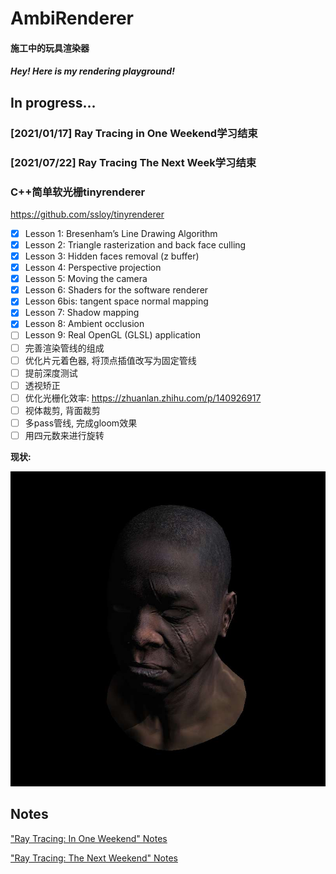 ﻿# AmbiRenderer
#### 施工中的玩具渲染器

#### *Hey! Here is my rendering playground!*

## In progress...

### [2021/01/17] Ray Tracing in One Weekend学习结束

### [2021/07/22] Ray Tracing The Next Week学习结束

### C++简单软光栅tinyrenderer

https://github.com/ssloy/tinyrenderer

- [x] Lesson 1: Bresenham’s Line Drawing Algorithm
- [x] Lesson 2: Triangle rasterization and back face culling
- [x] Lesson 3: Hidden faces removal (z buffer)
- [x] Lesson 4: Perspective projection
- [x] Lesson 5: Moving the camera
- [x] Lesson 6: Shaders for the software renderer
- [x] Lesson 6bis: tangent space normal mapping
- [x] Lesson 7: Shadow mapping
- [x] Lesson 8: Ambient occlusion
- [ ] Lesson 9: Real OpenGL (GLSL) application
- [ ] 完善渲染管线的组成
- [ ] 优化片元着色器, 将顶点插值改写为固定管线
- [ ] 提前深度测试
- [ ] 透视矫正
- [ ] 优化光栅化效率: https://zhuanlan.zhihu.com/p/140926917
- [ ] 视体裁剪, 背面裁剪
- [ ] 多pass管线, 完成gloom效果
- [ ] 用四元数来进行旋转

**现状:**

![Result](./Documents/Results/tinyrenderer/Lesson8.jpg)

## Notes

["Ray Tracing: In One Weekend" Notes](./Documents/Notes/Ray_Tracing_in_One_Weekend/README.md)

["Ray Tracing: The Next Weekend" Notes](./Documents/Notes/Ray_Tracing_The_Next_Week/README.md)